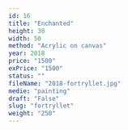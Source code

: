 ```yaml
---
id: 16
title: "Enchanted"
height: 30
width: 50
method: "Acrylic on canvas"
year: 2018
price: "1500"
exPrice: "1500"
status: ""
fileName: "2018-fortryllet.jpg"
medie: "painting"
draft: "False"
slug: "fortryllet"
weight: "250"
---
```

